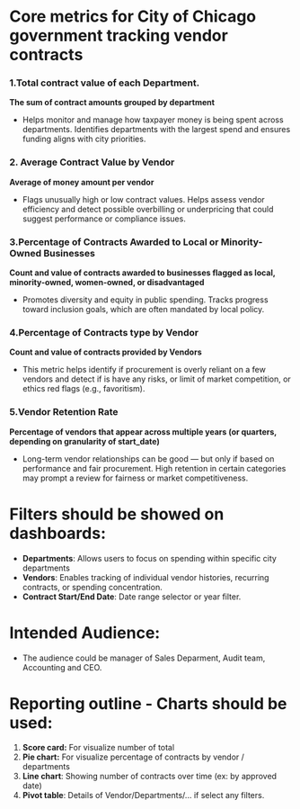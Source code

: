 # Core metrics for City of Chicago government tracking vendor contracts
### 1.Total contract value of each Department.
**The sum of contract amounts grouped by department**
- Helps monitor and manage how taxpayer money is being spent across departments. Identifies departments with the largest spend and ensures funding aligns with city priorities.

### 2. Average Contract Value by Vendor
**Average of money amount per vendor**
- Flags unusually high or low contract values. Helps assess vendor efficiency and detect possible overbilling or underpricing that could suggest performance or compliance issues.

### 3.Percentage of Contracts Awarded to Local or Minority-Owned Businesses
**Count and value of contracts awarded to businesses flagged as local, minority-owned, women-owned, or disadvantaged**
- Promotes diversity and equity in public spending. Tracks progress toward inclusion goals, which are often mandated by local policy.

### 4.Percentage of Contracts type by Vendor
**Count and value of contracts provided by Vendors**
- This metric helps identify if procurement is overly reliant on a few vendors and detect if is have any risks, or limit of market competition, or ethics red flags (e.g., favoritism).

### 5.Vendor Retention Rate
**Percentage of vendors that appear across multiple years (or quarters, depending on granularity of start_date)**
- Long-term vendor relationships can be good — but only if based on performance and fair procurement. High retention in certain categories may prompt a review for fairness or market competitiveness.

# Filters should be showed on dashboards:
- **Departments**: Allows users to focus on spending within specific city departments
- **Vendors**: Enables tracking of individual vendor histories, recurring contracts, or spending concentration.
- **Contract Start/End Date**: Date range selector or year filter.

# Intended Audience:
- The audience could be manager of Sales Deparment, Audit team, Accounting and CEO.

# Reporting outline - Charts should be used:
1. **Score card:** For visualize number of total
2. **Pie chart:** For visualize percentage of contracts by vendor / departments
3. **Line chart**: Showing number of contracts over time (ex: by approved date)
4. **Pivot table**: Details of Vendor/Departments/... if select any filters.